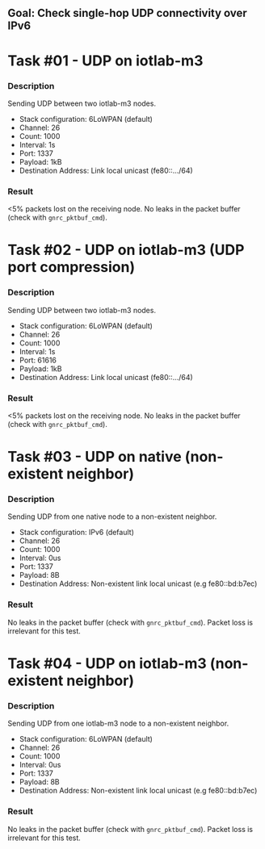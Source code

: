 ## Goal: Check single-hop UDP connectivity over IPv6

Task #01 - UDP on iotlab-m3
===========================
### Description

Sending UDP between two iotlab-m3 nodes.
* Stack configuration:    6LoWPAN (default)
* Channel:                26
* Count:                  1000
* Interval:               1s
* Port:                   1337
* Payload:                1kB
* Destination Address:    Link local unicast (fe80::.../64)

### Result

<5% packets lost on the receiving node.
No leaks in the packet buffer (check with `gnrc_pktbuf_cmd`).

Task #02 - UDP on iotlab-m3 (UDP port compression)
==================================================
### Description

Sending UDP between two iotlab-m3 nodes.
* Stack configuration:    6LoWPAN (default)
* Channel:                26
* Count:                  1000
* Interval:               1s
* Port:                   61616
* Payload:                1kB
* Destination Address:    Link local unicast (fe80::.../64)

### Result

<5% packets lost on the receiving node.
No leaks in the packet buffer (check with `gnrc_pktbuf_cmd`).

Task #03 - UDP on native (non-existent neighbor)
================================================
### Description

Sending UDP from one native node to a non-existent neighbor.
* Stack configuration:    IPv6 (default)
* Channel:                26
* Count:                  1000
* Interval:               0us
* Port:                   1337
* Payload:                8B
* Destination Address:    Non-existent link local unicast (e.g fe80::bd:b7ec)

### Result

No leaks in the packet buffer (check with `gnrc_pktbuf_cmd`).
Packet loss is irrelevant for this test.

Task #04 - UDP on iotlab-m3 (non-existent neighbor)
===================================================
### Description

Sending UDP from one iotlab-m3 node to a non-existent neighbor.
* Stack configuration:    6LoWPAN (default)
* Channel:                26
* Count:                  1000
* Interval:               0us
* Port:                   1337
* Payload:                8B
* Destination Address:    Non-existent link local unicast (e.g fe80::bd:b7ec)

### Result

No leaks in the packet buffer (check with `gnrc_pktbuf_cmd`).
Packet loss is irrelevant for this test.
